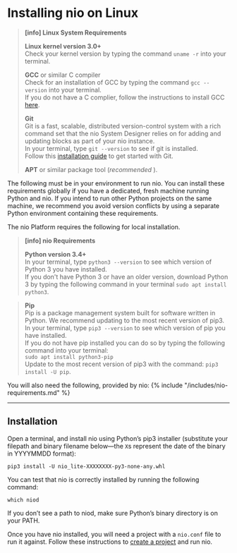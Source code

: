 # Installing nio on <span class="allow-caps">Linux</span>

> **[info] <span class="allow-caps">Linux</span> System Requirements**
>
> **Linux kernel version 3.0+**<br />
> Check your kernel version by typing the command `uname -r` into your terminal.
>
> **GCC** or similar C compiler<br />
> Check for an installation of GCC by typing the command `gcc --version` into your terminal.<br>
> If you do not have a C complier, follow the instructions to install GCC [here](https://gcc.gnu.org/wiki/InstallingGCC).
>
> **Git**<br />
>    Git is a fast, scalable, distributed version-control system with a rich command set that the nio System Designer relies on for adding and updating blocks as part of your nio instance.<br />
>    In your terminal, type `git --version` to see if git is installed.<br>
>    Follow this [installation guide](https://git-scm.com/book/en/v2/Getting-Started-Installing-Git) to get started with Git.
>
> **APT** or similar package tool (_recommended_ ).
>

The following must be in your environment to run nio. You can install these requirements globally if you have a dedicated, fresh machine running Python and nio. If you intend to run other Python projects on the same machine, we recommend you avoid version conflicts by using a separate Python environment containing these requirements.

The nio Platform requires the following for local installation.
> **[info] nio Requirements**
>
> **Python version 3.4+**<br />
>    In your terminal, type `python3 --version` to see which version of Python 3 you have installed.<br>
>    If you don't have Python 3 or have an older version, download Python 3 by typing the following command in your terminal `sudo apt install python3`.<br>

> **Pip**<br />
>    Pip is a package management system built for software written in Python. We recommend updating to the most recent version of pip3.<br>
>    In your terminal, type `pip3 --version` to see which version of pip you have installed.<br>
>    If you do not have pip installed you can do so by typing the following command into your terminal:<br> 
>   `sudo apt install python3-pip`<br>
>    Update to the most recent version of pip3 with the command: `pip3 install -U pip`.


You will also need the following, provided by nio:
{% include "/includes/nio-requirements.md" %}

---
## Installation

Open a terminal, and install nio using Python’s pip3 installer (substitute your filepath and binary filename below—the `X`s represent the date of the binary in YYYYMMDD format):
```
pip3 install -U nio_lite-XXXXXXXX-py3-none-any.whl
```
You can test that nio is correctly installed by running the following command:
```
which niod
```
If you don’t see a path to niod, make sure Python’s binary directory is on your PATH.

Once you have nio installed, you will need a project with a `nio.conf` file to run it against. Follow these instructions to [create a project](/running-nio) and run nio.
